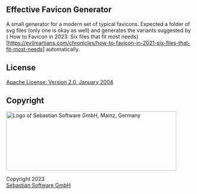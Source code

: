 ## Effective Favicon Generator

A small generator for a modern set of typical favicons. Expected a folder of svg files (only one is okay as well) and generates the variants suggested by (
How to Favicon in 2023: Six files that fit most needs)[https://evilmartians.com/chronicles/how-to-favicon-in-2021-six-files-that-fit-most-needs] automatically.

## License

[Apache License; Version 2.0, January 2004](http://www.apache.org/licenses/LICENSE-2.0)

## Copyright

<img src="https://cdn.rawgit.com/sebastian-software/sebastian-software-brand/0d4ec9d6/sebastiansoftware-en.svg" alt="Logo of Sebastian Software GmbH, Mainz, Germany" width="460" height="160"/>

Copyright 2023<br/>[Sebastian Software GmbH](https://www.sebastian-software.de)
